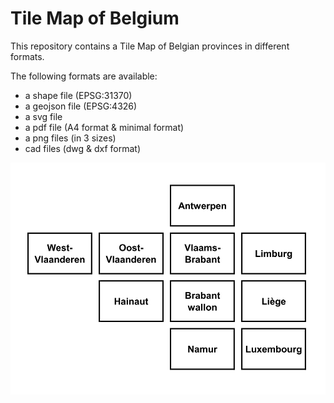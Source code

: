 # Tile Map of Belgium
This repository contains a Tile Map of Belgian provinces in different formats.

The following formats are available:
* a shape file (EPSG:31370)
* a geojson file (EPSG:4326)
* a svg file
* a pdf file (A4 format & minimal format)
* a png files (in 3 sizes)
* cad files (dwg & dxf format)

![Example png file](https://raw.githubusercontent.com/mstuyts/Belgium-TileMap/master/png/TilemapBelgiumSmall.png "Example png file")